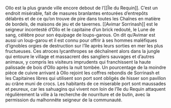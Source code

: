 Ollo est la plus grande ville encore debout de l’[[Île du Requin]]. C’est un endroit misérable, fait de masures branlantes entourées d’entrepôts délabrés et de ce qu’on trouve de pire dans toutes les Chaînes en matière de bordels, de maisons de jeu et de tavernes.
[[Avimar Sorrinash]] est le seigneur incontesté d’Ollo et le capitaine d’un brick redouté, le Lune de sang, célèbre pour son équipage de loups-garous. On dit qu’Avimar est aussi un loup-garou et il est connu pour offrir à ses hommes maléfiques d’ignobles orgies de destruction sur l’île après leurs sorties en mer les plus fructueuses. Ces atroces lycanthropes se déchaînent alors dans la jungle qui entoure le village et massacrent des sangliers sauvages et d’autres animaux, y compris les visiteurs imprudents qui franchissent la haute palissade de bois d’Ollo après la nuit tombée. Un pourcentage de la moindre pièce de cuivre arrivant à Ollo rejoint les coffres rebondis de Sorrinash et les Capitaines libres qui utilisent son port sont obligés de hisser son pavillon au crâne muni de crocs.
Les habitants de ce miserable port sont maussades et peureux, car les sahuagins qui vivent non loin de l’île du Requin attaquent régulièrement la ville à la recherche de nourriture et de butin, avec la permission du malhonnête seigneur de la communauté.